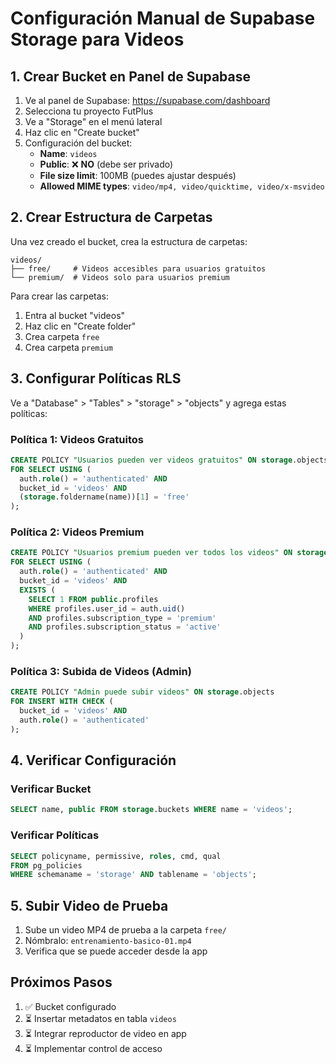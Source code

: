 # Configuración Manual de Supabase Storage para Videos

## 1. Crear Bucket en Panel de Supabase

1. Ve al panel de Supabase: https://supabase.com/dashboard
2. Selecciona tu proyecto FutPlus
3. Ve a "Storage" en el menú lateral
4. Haz clic en "Create bucket"
5. Configuración del bucket:
   - **Name**: `videos`
   - **Public**: ❌ **NO** (debe ser privado)
   - **File size limit**: 100MB (puedes ajustar después)
   - **Allowed MIME types**: `video/mp4, video/quicktime, video/x-msvideo`

## 2. Crear Estructura de Carpetas

Una vez creado el bucket, crea la estructura de carpetas:

```
videos/
├── free/     # Videos accesibles para usuarios gratuitos
└── premium/  # Videos solo para usuarios premium
```

Para crear las carpetas:
1. Entra al bucket "videos"
2. Haz clic en "Create folder"
3. Crea carpeta `free`
4. Crea carpeta `premium`

## 3. Configurar Políticas RLS

Ve a "Database" > "Tables" > "storage" > "objects" y agrega estas políticas:

### Política 1: Videos Gratuitos
```sql
CREATE POLICY "Usuarios pueden ver videos gratuitos" ON storage.objects
FOR SELECT USING (
  auth.role() = 'authenticated' AND
  bucket_id = 'videos' AND
  (storage.foldername(name))[1] = 'free'
);
```

### Política 2: Videos Premium
```sql
CREATE POLICY "Usuarios premium pueden ver todos los videos" ON storage.objects
FOR SELECT USING (
  auth.role() = 'authenticated' AND
  bucket_id = 'videos' AND
  EXISTS (
    SELECT 1 FROM public.profiles
    WHERE profiles.user_id = auth.uid()
    AND profiles.subscription_type = 'premium'
    AND profiles.subscription_status = 'active'
  )
);
```

### Política 3: Subida de Videos (Admin)
```sql
CREATE POLICY "Admin puede subir videos" ON storage.objects
FOR INSERT WITH CHECK (
  bucket_id = 'videos' AND
  auth.role() = 'authenticated'
);
```

## 4. Verificar Configuración

### Verificar Bucket
```sql
SELECT name, public FROM storage.buckets WHERE name = 'videos';
```

### Verificar Políticas
```sql
SELECT policyname, permissive, roles, cmd, qual 
FROM pg_policies 
WHERE schemaname = 'storage' AND tablename = 'objects';
```

## 5. Subir Video de Prueba

1. Sube un video MP4 de prueba a la carpeta `free/`
2. Nómbralo: `entrenamiento-basico-01.mp4`
3. Verifica que se puede acceder desde la app

## Próximos Pasos

1. ✅ Bucket configurado
2. ⏳ Insertar metadatos en tabla `videos`
3. ⏳ Integrar reproductor de video en app
4. ⏳ Implementar control de acceso